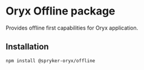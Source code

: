# Oryx Offline package

Provides offline first capabilities for Oryx application.

## Installation

`npm install @spryker-oryx/offline`
